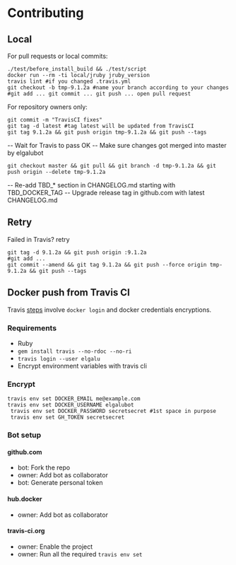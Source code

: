 # Contributing

## Local
For pull requests or local commits:

    ./test/before_install_build && ./test/script
    docker run --rm -ti local/jruby jruby_version
    travis lint #if you changed .travis.yml
    git checkout -b tmp-9.1.2a #name your branch according to your changes
    #git add ... git commit ... git push ... open pull request

For repository owners only:

    git commit -m "TravisCI fixes"
    git tag -d latest #tag latest will be updated from TravisCI
    git tag 9.1.2a && git push origin tmp-9.1.2a && git push --tags

-- Wait for Travis to pass OK
-- Make sure changes got merged into master by elgalubot

    git checkout master && git pull && git branch -d tmp-9.1.2a && git push origin --delete tmp-9.1.2a

-- Re-add TBD_* section in CHANGELOG.md starting with TBD_DOCKER_TAG
-- Upgrade release tag in github.com with latest CHANGELOG.md

## Retry
Failed in Travis? retry

    git tag -d 9.1.2a && git push origin :9.1.2a
    #git add ...
    git commit --amend && git tag 9.1.2a && git push --force origin tmp-9.1.2a && git push --tags

## Docker push from Travis CI
Travis [steps](https://docs.travis-ci.com/user/docker/#Pushing-a-Docker-Image-to-a-Registry) involve `docker login` and docker credentials encryptions.

### Requirements

* Ruby
* `gem install travis --no-rdoc --no-ri`
* `travis login --user elgalu`
* Encrypt environment variables with travis cli

### Encrypt
    travis env set DOCKER_EMAIL me@example.com
    travis env set DOCKER_USERNAME elgalubot
     travis env set DOCKER_PASSWORD secretsecret #1st space in purpose
     travis env set GH_TOKEN secretsecret

### Bot setup
#### github.com
- bot: Fork the repo
- owner: Add bot as collaborator
- bot: Generate personal token

#### hub.docker
- owner: Add bot as collaborator

#### travis-ci.org
- owner: Enable the project
- owner: Run all the required `travis env set`
